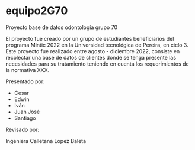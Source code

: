 # equipo2G70
<hi>Proyecto base de datos odontología grupo 70</h1>
<p>El proyecto fue creado por un grupo de estudiantes beneficiarios del programa Mintic 2022 en la Universidad tecnológica de Pereira, en ciclo 3. Este proyecto fue realizado entre agosto - diciembre 2022, consiste en recolectar una base de datos de clientes donde se tenga presente las necesidades para su tratamiento teniendo en cuenta los requerimientos de la normativa XXX.</p>

<p>Presentado por: </p>
<ul>
  <li>Cesar</li>
  <li>Edwin</li>
  <li>Iván</li>
  <li>Juan José</li>
  <li>Santiago</li>
</ul>

<p>Revisado por: </p>
<p>Ingeniera Calletana Lopez Baleta</p>
